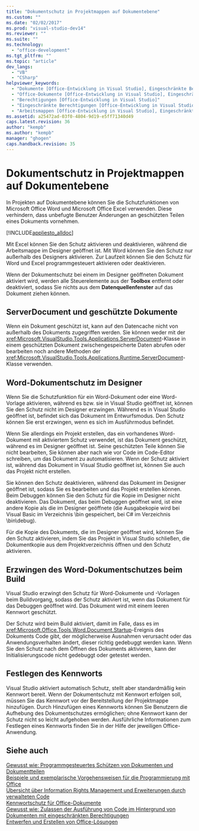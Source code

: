 ```yaml
---
title: "Dokumentschutz in Projektmappen auf Dokumentebene"
ms.custom: ""
ms.date: "02/02/2017"
ms.prod: "visual-studio-dev14"
ms.reviewer: ""
ms.suite: ""
ms.technology: 
  - "office-development"
ms.tgt_pltfrm: ""
ms.topic: "article"
dev_langs: 
  - "VB"
  - "CSharp"
helpviewer_keywords: 
  - "Dokumente [Office-Entwicklung in Visual Studio], Eingeschränkte Berechtigungen"
  - "Office-Dokumente [Office-Entwicklung in Visual Studio], Eingeschränkte Berechtigungen"
  - "Berechtigungen [Office-Entwicklung in Visual Studio]"
  - "Eingeschränkte Berechtigungen [Office-Entwicklung in Visual Studio]"
  - "Arbeitsmappen [Office-Entwicklung in Visual Studio], Eingeschränkte Berechtigungen"
ms.assetid: a25472ad-03f0-4804-9d19-e5ff71340d49
caps.latest.revision: 36
author: "kempb"
ms.author: "kempb"
manager: "ghogen"
caps.handback.revision: 35
---
```

# Dokumentschutz in Projektmappen auf Dokumentebene
  In Projekten auf Dokumentebene können Sie die Schutzfunktionen von Microsoft Office Word und Microsoft Office Excel verwenden.  Diese verhindern, dass unbefugte Benutzer Änderungen an geschützten Teilen eines Dokuments vornehmen.  
  
 [!INCLUDE[appliesto_alldoc](../vsto/includes/appliesto-alldoc-md.md)]  
  
 Mit Excel können Sie den Schutz aktivieren und deaktivieren, während die Arbeitsmappe im Designer geöffnet ist.  Mit Word können Sie den Schutz nur außerhalb des Designers aktivieren.  Zur Laufzeit können Sie den Schutz für Word und Excel programmgesteuert aktivieren oder deaktivieren.  
  
 Wenn der Dokumentschutz bei einem im Designer geöffneten Dokument aktiviert wird, werden alle Steuerelemente aus der **Toolbox** entfernt oder deaktiviert, sodass Sie nichts aus dem **Datenquellenfenster** auf das Dokument ziehen können.  
  
## ServerDocument und geschützte Dokumente  
 Wenn ein Dokument geschützt ist, kann auf den Datencache nicht von außerhalb des Dokuments zugegriffen werden.  Sie können weder mit der <xref:Microsoft.VisualStudio.Tools.Applications.ServerDocument>\-Klasse in einem geschützten Dokument zwischengespeicherte Daten abrufen oder bearbeiten noch andere Methoden der <xref:Microsoft.VisualStudio.Tools.Applications.Runtime.ServerDocument>\-Klasse verwenden.  
  
## Word\-Dokumentschutz im Designer  
 Wenn Sie die Schutzfunktion für ein Word\-Dokument oder eine Word\-Vorlage aktivieren, während es bzw. sie in Visual Studio geöffnet ist, können Sie den Schutz nicht im Designer erzwingen.  Während es in Visual Studio geöffnet ist, befindet sich das Dokument im Entwurfsmodus. Den Schutz können Sie erst erzwingen, wenn es sich im Ausführmodus befindet.  
  
 Wenn Sie allerdings ein Projekt erstellen, das ein vorhandenes Word\-Dokument mit aktiviertem Schutz verwendet, ist das Dokument geschützt, während es im Designer geöffnet ist.  Seine geschützten Teile können Sie nicht bearbeiten, Sie können aber nach wie vor Code im Code\-Editor schreiben, um das Dokument zu automatisieren.  Wenn der Schutz aktiviert ist, während das Dokument in Visual Studio geöffnet ist, können Sie auch das Projekt nicht erstellen.  
  
 Sie können den Schutz deaktivieren, während das Dokument im Designer geöffnet ist, sodass Sie es bearbeiten und das Projekt erstellen können.  Beim Debuggen können Sie den Schutz für die Kopie im Designer nicht deaktivieren. Das Dokument, das beim Debuggen geöffnet wird, ist eine andere Kopie als die im Designer geöffnete \(die Ausgabekopie wird bei Visual Basic im Verzeichnis \\bin gespeichert, bei C\# im Verzeichnis \\bin\\debug\).  
  
 Für die Kopie des Dokuments, die im Designer geöffnet wird, können Sie den Schutz aktivieren, indem Sie das Projekt in Visual Studio schließen, die Dokumentkopie aus dem Projektverzeichnis öffnen und den Schutz aktivieren.  
  
## Erzwingen des Word\-Dokumentschutzes beim Build  
 Visual Studio erzwingt den Schutz für Word\-Dokumente und \-Vorlagen beim Buildvorgang, sodass der Schutz aktiviert ist, wenn das Dokument für das Debuggen geöffnet wird.  Das Dokument wird mit einem leeren Kennwort geschützt.  
  
 Der Schutz wird beim Build aktiviert, damit im Falle, dass es im <xref:Microsoft.Office.Tools.Word.Document.Startup>\-Ereignis des Dokuments Code gibt, der möglicherweise Ausnahmen verursacht oder das Anwendungsverhalten ändert, dieser richtig gedebuggt werden kann.  Wenn Sie den Schutz nach dem Öffnen des Dokuments aktivieren, kann der Initialisierungscode nicht gedebuggt oder getestet werden.  
  
## Festlegen des Kennworts  
 Visual Studio aktiviert automatisch Schutz, stellt aber standardmäßig kein Kennwort bereit.  Wenn der Dokumentschutz mit Kennwort erfolgen soll, müssen Sie das Kennwort vor der Bereitstellung der Projektmappe hinzufügen.  Durch Hinzufügen eines Kennworts können Sie Benutzern die Aufhebung des Dokumentschutzes ermöglichen; ohne Kennwort kann der Schutz nicht so leicht aufgehoben werden.  Ausführliche Informationen zum Festlegen eines Kennworts finden Sie in der Hilfe der jeweiligen Office\-Anwendung.  
  
## Siehe auch  
 [Gewusst wie: Programmgesteuertes Schützen von Dokumenten und Dokumentteilen](../vsto/how-to-programmatically-protect-documents-and-parts-of-documents.md)   
 [Beispiele und exemplarische Vorgehensweisen für die Programmierung mit Office](../vsto/office-development-samples-and-walkthroughs.md)   
 [Übersicht über Information Rights Management und Erweiterungen durch verwalteten Code](../vsto/information-rights-management-and-managed-code-extensions-overview.md)   
 [Kennwortschutz für Office-Dokumente](../vsto/password-protection-on-office-documents.md)   
 [Gewusst wie: Zulassen der Ausführung von Code im Hintergrund von Dokumenten mit eingeschränkten Berechtigungen](../vsto/how-to-permit-code-to-run-behind-documents-with-restricted-permissions.md)   
 [Entwerfen und Erstellen von Office-Lösungen](../vsto/designing-and-creating-office-solutions.md)  
  
  